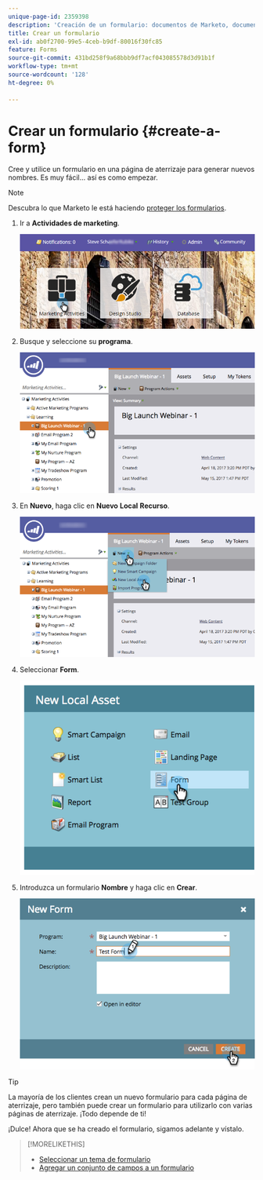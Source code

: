 ```yaml
---
unique-page-id: 2359398
description: 'Creación de un formulario: documentos de Marketo, documentación del producto'
title: Crear un formulario
exl-id: ab0f2700-99e5-4ceb-b9df-80016f30fc85
feature: Forms
source-git-commit: 431bd258f9a68bbb9df7acf043085578d3d91b1f
workflow-type: tm+mt
source-wordcount: '128'
ht-degree: 0%

---
```


# Crear un formulario {#create-a-form}

Cree y utilice un formulario en una página de aterrizaje para generar nuevos nombres. Es muy fácil... así es como empezar.

>[!NOTE]
>
>Descubra lo que Marketo le está haciendo [proteger los formularios](https://nation.marketo.com/t5/Product-Documents/Forms-Service-Enhancements/ta-p/303670#M1038).

1. Ir a **Actividades de marketing**.

   ![](assets/login-marketing-activities.png)

1. Busque y seleccione su **programa**.

   ![](assets/programseelct.png)

1. En **Nuevo**, haga clic en **Nuevo** **Local** **Recurso**.

   ![](assets/newlocalasset.png)

1. Seleccionar **Form**.

   ![](assets/image2014-9-15-17-3a1-3a20.png)

1. Introduzca un formulario **Nombre** y haga clic en **Crear**.

   ![](assets/newformwithhands.png)

>[!TIP]
>
>La mayoría de los clientes crean un nuevo formulario para cada página de aterrizaje, pero también puede crear un formulario para utilizarlo con varias páginas de aterrizaje. ¡Todo depende de ti!

¡Dulce! Ahora que se ha creado el formulario, sigamos adelante y vístalo.

>[!MORELIKETHIS]
>
>* [Seleccionar un tema de formulario](/help/marketo/product-docs/demand-generation/forms/creating-a-form/select-a-form-theme.md)
>* [Agregar un conjunto de campos a un formulario](/help/marketo/product-docs/demand-generation/forms/form-fields/add-a-fieldset-to-a-form.md)
